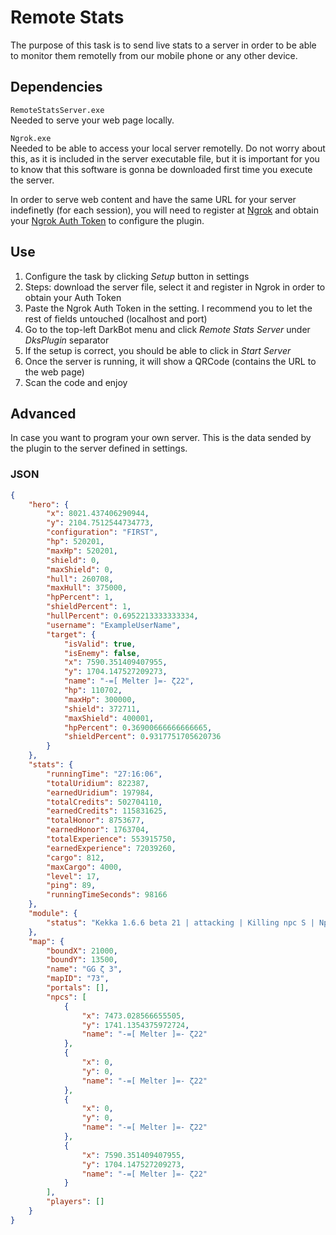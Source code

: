 # Remote Stats
The purpose of this task is to send live stats to a server in order to be able to monitor them remotelly from our mobile phone or any other device.

## Dependencies
`RemoteStatsServer.exe`<br>
Needed to serve your web page locally.

`Ngrok.exe`<br>
Needed to be able to access your local server remotelly.
Do not worry about this, as it is included in the server executable file, but it is important for you to know that this software is gonna be downloaded first time you
execute the server.

In order to serve web content and have the same URL for your server indefinetly (for each session), you will need to register at
[Ngrok](https://dashboard.ngrok.com/signup) and obtain your [Ngrok Auth Token](https://dashboard.ngrok.com/get-started/your-authtoken) to configure the plugin.

## Use
1. Configure the task by clicking _Setup_ button in settings
2. Steps: download the server file, select it and register in Ngrok in order to obtain your Auth Token
3. Paste the Ngrok Auth Token in the setting. I recommend you to let the rest of fields untouched (localhost and port)
4. Go to the top-left DarkBot menu and click _Remote Stats Server_ under _DksPlugin_ separator
5. If the setup is correct, you should be able to click in _Start Server_
6. Once the server is running, it will show a QRCode (contains the URL to the web page)
7. Scan the code and enjoy

## Advanced
In case you want to program your own server. This is the data sended by the plugin to the server defined in settings.

### JSON 
```json
{
    "hero": {
        "x": 8021.437406290944,
        "y": 2104.7512544734773,
        "configuration": "FIRST",
        "hp": 520201,
        "maxHp": 520201,
        "shield": 0,
        "maxShield": 0,
        "hull": 260708,
        "maxHull": 375000,
        "hpPercent": 1,
        "shieldPercent": 1,
        "hullPercent": 0.6952213333333334,
        "username": "ExampleUserName",
        "target": {
            "isValid": true,
            "isEnemy": false,
            "x": 7590.351409407955,
            "y": 1704.147527209273,
            "name": "-=[ Melter ]=- ζ22",
            "hp": 110702,
            "maxHp": 300000,
            "shield": 372711,
            "maxShield": 400001,
            "hpPercent": 0.36900666666666665,
            "shieldPercent": 0.9317751705620736
        }
    },
    "stats": {
        "runningTime": "27:16:06",
        "totalUridium": 822387,
        "earnedUridium": 197984,
        "totalCredits": 502704110,
        "earnedCredits": 115831625,
        "totalHonor": 8753677,
        "earnedHonor": 1763704,
        "totalExperience": 553915750,
        "earnedExperience": 72039260,
        "cargo": 812,
        "maxCargo": 4000,
        "level": 17,
        "ping": 89,
        "runningTimeSeconds": 98166
    },
    "module": {
        "status": "Kekka 1.6.6 beta 21 | attacking | Killing npc S | Npc: 4 2 | Wave 21/46"
    },
    "map": {
        "boundX": 21000,
        "boundY": 13500,
        "name": "GG ζ 3",
        "mapID": "73",
        "portals": [],
        "npcs": [
            {
                "x": 7473.028566655505,
                "y": 1741.1354375972724,
                "name": "-=[ Melter ]=- ζ22"
            },
            {
                "x": 0,
                "y": 0,
                "name": "-=[ Melter ]=- ζ22"
            },
            {
                "x": 0,
                "y": 0,
                "name": "-=[ Melter ]=- ζ22"
            },
            {
                "x": 7590.351409407955,
                "y": 1704.147527209273,
                "name": "-=[ Melter ]=- ζ22"
            }
        ],
        "players": []
    }
}
```
